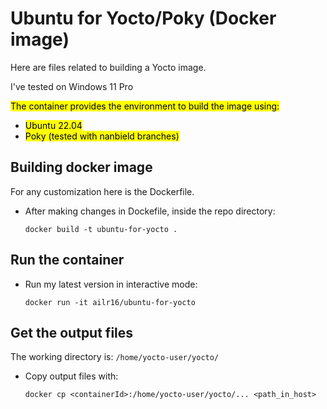 # Ubuntu for Yocto/Poky (Docker image)
Here are files related to building a Yocto image.

I've tested on Windows 11 Pro

<mark>The container provides the environment to build the image using:
- <mark>Ubuntu 22.04
- <mark>Poky (tested with nanbield branches)


## Building docker image
For any customization here is the Dockerfile.
- After making changes in Dockefile, inside the repo directory:
    ```
    docker build -t ubuntu-for-yocto . 
    ```

## Run the container
- Run my latest version in interactive mode:
    ```
    docker run -it ailr16/ubuntu-for-yocto
    ```

## Get the output files
The working directory is:
    ```
    /home/yocto-user/yocto/
    ```
- Copy output files with:
    ```
    docker cp <containerId>:/home/yocto-user/yocto/... <path_in_host>
    ```